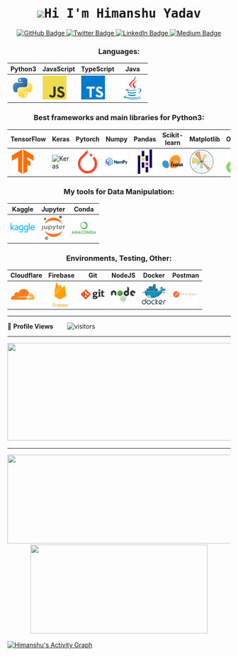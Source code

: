 <samp>
    <h1 align="center"><img src="https://raw.githubusercontent.com/MartinHeinz/MartinHeinz/master/wave.gif" width="32px">Hi I'm Himanshu Yadav </h1>
</samp>

<div align="center">
  <a href="https://github.com/yhimanshu22/github-readme-stats">
    <img src="https://img.shields.io/badge/GitHub-yhimanshu22-blue?style=flat-square&logo=github" alt="GitHub Badge">
  </a>
  <a href="https://twitter.com/yhimanshu22456">
    <img src="https://img.shields.io/badge/Twitter-yhimanshu22456-blue?style=flat-square&logo=twitter" alt="Twitter Badge">
  </a>
  <a href="https://www.linkedin.com/in/yhimanshu22">
    <img src="https://img.shields.io/badge/LinkedIn-yhimanshu22-blue?style=flat-square&logo=linkedin" alt="LinkedIn Badge">
  </a>
  <a href="https://www.medium.com/@yhimanshu22">
    <img src="https://img.shields.io/badge/Medium-yhimanshu22-blue?style=flat-square&logo=medium" alt="Medium Badge">
  </a>
</div>
<div align="center">
  
### Languages:

| Python3 | JavaScript | TypeScript | Java |
|---------|------------|------------|------|
| <img src="https://github.com/devicons/devicon/blob/master/icons/python/python-original.svg" title="Python" alt="Python" width="55" height="55"/> | <img src="https://github.com/devicons/devicon/blob/master/icons/javascript/javascript-original.svg" title="JavaScript" alt="JavaScript" width="55" height="55"/> | <img src="https://github.com/devicons/devicon/blob/master/icons/typescript/typescript-original.svg" title="TypeScript" alt="TypeScript" width="55" height="55"/> | <img src="https://github.com/devicons/devicon/blob/master/icons/java/java-original.svg" title="Java" alt="Java" width="55" height="55"/> |
  
### Best frameworks and main libraries for Python3:

| TensorFlow | Keras | Pytorch | Numpy | Pandas | Scikit-learn | Matplotlib | OpenCV |
|------------|-------|---------|-------|--------|--------------|------------|--------|
| <img src="https://github.com/devicons/devicon/blob/master/icons/tensorflow/tensorflow-original.svg" title="TensorFlow" alt="TensorFlow" width="55" height="55"/> | <img src="https://upload.wikimedia.org/wikipedia/commons/a/ae/Keras_logo.svg" title="Keras" alt="Keras" width="55" height="55"/> | <img src="https://github.com/devicons/devicon/blob/master/icons/pytorch/pytorch-original.svg" title="Pytorch" alt="Pytorch" width="55" height="55"/> | <img src="https://github.com/devicons/devicon/blob/master/icons/numpy/numpy-original-wordmark.svg" title="Numpy" alt="Numpy" width="55" height="55"/> | <img src="https://github.com/devicons/devicon/blob/master/icons/pandas/pandas-original.svg" title="Pandas" alt="Pandas" width="55" height="55"/> | <img src="https://github.com/devicons/devicon/blob/master/icons/scikitlearn/scikitlearn-original.svg" title="Scikit-learn" alt="Scikit-learn" width="55" height="55"/> | <img src="https://github.com/devicons/devicon/blob/master/icons/matplotlib/matplotlib-original.svg" title="Matplotlib" alt="Matplotlib" width="55" height="55"/> | <img src="https://github.com/devicons/devicon/blob/master/icons/opencv/opencv-original.svg" title="OpenCV" alt="OpenCV" width="55" height="55"/> |


### My tools for Data Manipulation:

| Kaggle | Jupyter | Conda |
|----------|----------|----------|
| <img src="https://github.com/devicons/devicon/blob/master/icons/kaggle/kaggle-original-wordmark.svg" title="Kaggle" alt="Kaggle" width="55" height="55"/> | <img src="https://github.com/devicons/devicon/blob/master/icons/jupyter/jupyter-original-wordmark.svg" title="Jupyter" alt="Jupyter" width="55" height="55"/> | <img src="https://github.com/devicons/devicon/blob/master/icons/anaconda/anaconda-original-wordmark.svg" title="Anaconda" alt="Conda" width="55" height="55"/> |

### Environments, Testing, Other:

| Cloudflare | Firebase | Git | NodeJS | Docker | Postman |
|------------|----------|-----|--------|--------|---------|
| <img src="https://github.com/devicons/devicon/blob/master/icons/cloudflare/cloudflare-original.svg" title="Cloudflare" alt="Cloudflare" width="55" height="55"/> | <img src="https://github.com/devicons/devicon/blob/master/icons/firebase/firebase-plain-wordmark.svg" title="Firebase" alt="Firebase" width="55" height="55"/> | <img src="https://github.com/devicons/devicon/blob/master/icons/git/git-original-wordmark.svg" title="Git" alt="Git" width="55" height="55"/> | <img src="https://github.com/devicons/devicon/blob/master/icons/nodejs/nodejs-original-wordmark.svg" title="NodeJS" alt="NodeJS" width="55" height="55"/> | <img src="https://github.com/devicons/devicon/blob/master/icons/docker/docker-original-wordmark.svg" title="Docker" alt="Docker" width="55" height="55"/> | <img src="https://github.com/devicons/devicon/blob/master/icons/postman/postman-original-wordmark.svg" title="Postman" alt="Postman" width="55" height="55"/> |

</div>

---

🌱 **Profile Views**&nbsp;&nbsp;&nbsp;&nbsp;&nbsp;&nbsp;&nbsp;
![visitors](https://profile-counter.glitch.me/yhimanshu22/count.svg?align=center)


---

<p align="center">
  <img width="800" height="220" src="https://streak-stats.demolab.com?user=yhimanshu22&theme=highcontrast&hide_border=true&border_radius=5&card_width=800">
</p>


---

<p align="center">
  <img width="600" height="200" src="https://github-readme-stats.vercel.app/api?username=yhimanshu22&show_icons=true&theme=vision-friendly-dark">
  <img width="400" height="200" src="https://github-readme-stats.vercel.app/api/top-langs/?username=yhimanshu22&size_weight=0.15&count_weight=0.5&layout=compact&theme=vision-friendly-dark">
</p>
 
<a href="https://github-readme-activity-graph.vercel.app/graph?username=yhimanshu22"><img title="Daily Contribution Frequency of Last 31 Days" alt="Himanshu's Activity Graph" src="https://github-readme-activity-graph.vercel.app/graph?username=yhimanshu22&bg_color=0D1117&color=5BCDEC&line=5BCDEC&point=FFFFFF&hide_border=true" /></a>

